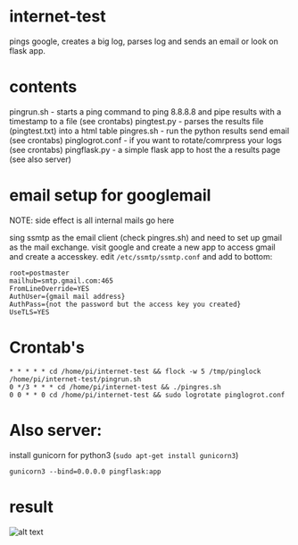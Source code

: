 # internet-test

pings google, creates a big log, parses log and sends an email or look on flask app.

# contents

pingrun.sh - starts a ping command to ping 8.8.8.8 and pipe results with a timestamp to a file (see crontabs)
pingtest.py - parses the results file (pingtest.txt) into a html table
pingres.sh - run the python results send email (see crontabs)
pinglogrot.conf - if you want to rotate/comrpress your logs (see crontabs)
pingflask.py - a simple flask app to host the a results page (see also server)

# email setup for googlemail

NOTE: side effect is all internal mails go here

sing ssmtp as the email client (check pingres.sh) and need to set up gmail as the mail exchange.
visit google and create a new app to access gmail and create a accesskey.
edit ```/etc/ssmtp/ssmtp.conf``` and add to bottom:

```
root=postmaster
mailhub=smtp.gmail.com:465
FromLineOverride=YES
AuthUser={gmail mail address}
AuthPass={not the password but the access key you created}
UseTLS=YES
```

# Crontab's
```
* * * * * cd /home/pi/internet-test && flock -w 5 /tmp/pinglock /home/pi/internet-test/pingrun.sh
0 */3 * * * cd /home/pi/internet-test && ./pingres.sh
0 0 * * 0 cd /home/pi/internet-test && sudo logrotate pinglogrot.conf
```

# Also server:

install gunicorn for python3 (```sudo apt-get install gunicorn3```)

```gunicorn3 --bind=0.0.0.0 pingflask:app```


# result

![alt text](https://github.com/RobinTPotter/internet-test/blob/main/im.jpg?raw=true)
